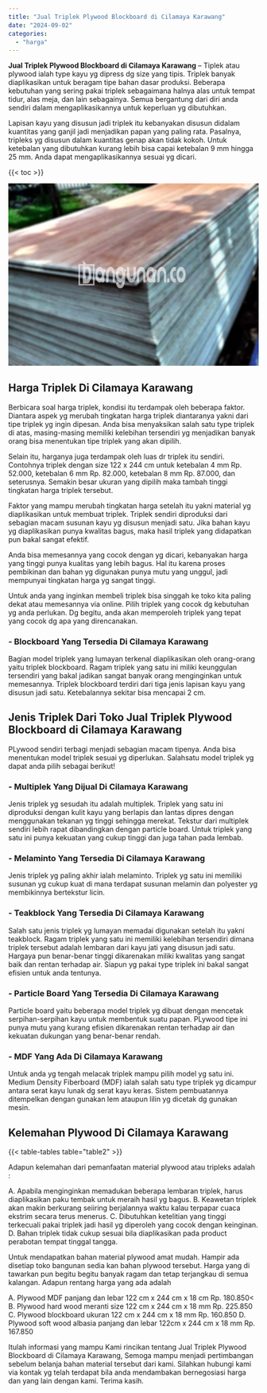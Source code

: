 ```yaml
---
title: "Jual Triplek Plywood Blockboard di Cilamaya Karawang"
date: "2024-09-02"
categories: 
  - "harga"
---
```


**Jual Triplek Plywood Blockboard di Cilamaya Karawang** – Tiplek atau plywood ialah type kayu yg dipress dg size yang tipis. Triplek banyak diaplikasikan untuk beragam tipe bahan dasar produksi. Beberapa kebutuhan yang sering pakai triplek sebagaimana halnya alas untuk tempat tidur, alas meja, dan lain sebagainya. Semua bergantung dari diri anda sendiri dalam mengaplikasikannya untuk keperluan yg dibutuhkan.

Lapisan kayu yang disusun jadi triplek itu kebanyakan disusun didalam kuantitas yang ganjil jadi menjadikan papan yang paling rata. Pasalnya, tripleks yg disusun dalam kuantitas genap akan tidak kokoh. Untuk ketebalan yang dibutuhkan kurang lebih bisa capai ketebalan 9 mm hingga 25 mm. Anda dapat mengaplikasikannya sesuai yg dicari.

{{< toc >}}

![Jual Triplek Plywood Blockboard di Cilamaya Karawang](/images/jual-triplek-murah-09.png)

## Harga Triplek Di Cilamaya Karawang

Berbicara soal harga triplek, kondisi itu terdampak oleh beberapa faktor. Diantara aspek yg merubah tingkatan harga triplek diantaranya yakni dari tipe triplek yg ingin dipesan. Anda bisa menyaksikan salah satu type triplek di atas, masing-masing memiliki kelebihan tersendiri yg menjadikan banyak orang bisa menentukan tipe triplek yang akan dipilih.

Selain itu, harganya juga terdampak oleh luas dr triplek itu sendiri. Contohnya triplek dengan size 122 x 244 cm untuk ketebalan 4 mm Rp. 52.000, ketebalan 6 mm Rp. 82.000, ketebalan 8 mm Rp. 87.000, dan seterusnya. Semakin besar ukuran yang dipilih maka tambah tinggi tingkatan harga triplek tersebut.

Faktor yang mampu merubah tingkatan harga setelah itu yakni material yg diaplikasikan untuk membuat triplek. Triplek sendiri diproduksi dari sebagian macam susunan kayu yg disusun menjadi satu. Jika bahan kayu yg diaplikasikan punya kwalitas bagus, maka hasil triplek yang didapatkan pun bakal sangat efektif.

Anda bisa memesannya yang cocok dengan yg dicari, kebanyakan harga yang tinggi punya kualitas yang lebih bagus. Hal itu karena proses pembikinan dan bahan yg digunakan punya mutu yang unggul, jadi mempunyai tingkatan harga yg sangat tinggi.

Untuk anda yang inginkan membeli triplek bisa singgah ke toko kita paling dekat atau memesannya via online. Pilih triplek yang cocok dg kebutuhan yg anda perlukan. Dg begitu, anda akan memperoleh triplek yang tepat yang cocok dg apa yang direncanakan.

### \- Blockboard Yang Tersedia Di Cilamaya Karawang

Bagian model triplek yang lumayan terkenal diaplikasikan oleh orang-orang yaitu triplek blockboard. Ragam triplek yang satu ini miliki keunggulan tersendiri yang bakal jadikan sangat banyak orang menginginkan untuk memesannya. Triplek blockboard terdiri dari tiga jenis lapisan kayu yang disusun jadi satu. Ketebalannya sekitar bisa mencapai 2 cm.

## Jenis Triplek Dari Toko Jual Triplek Plywood Blockboard di Cilamaya Karawang

PLywood sendiri terbagi menjadi sebagian macam tipenya. Anda bisa menentukan model triplek sesuai yg diperlukan. Salahsatu model triplek yg dapat anda pilih sebagai berikut!

### \- Multiplek Yang Dijual Di Cilamaya Karawang

Jenis triplek yg sesudah itu adalah multiplek. Triplek yang satu ini diproduksi dengan kulit kayu yang berlapis dan lantas dipres dengan menggunakan tekanan yg tinggi sehingga merekat. Tekstur dari multiplek sendiri lebih rapat dibandingkan dengan particle board. Untuk triplek yang satu ini punya kekuatan yang cukup tinggi dan juga tahan pada lembab.

### \- Melaminto Yang Tersedia Di Cilamaya Karawang

Jenis triplek yg paling akhir ialah melaminto. Triplek yg satu ini memiliki susunan yg cukup kuat di mana terdapat susunan melamin dan polyester yg membikinnya bertekstur licin.

### \- Teakblock Yang Tersedia Di Cilamaya Karawang

Salah satu jenis triplek yg lumayan memadai digunakan setelah itu yakni teakblock. Ragam triplek yang satu ini memiliki kelebihan tersendiri dimana triplek tersebut adalah lembaran dari kayu jati yang disusun jadi satu. Hargaya pun benar-benar tinggi dikarenakan miliki kwalitas yang sangat baik dan rentan terhadap air. Siapun yg pakai type triplek ini bakal sangat efisien untuk anda tentunya.

### \- Particle Board Yang Tersedia Di Cilamaya Karawang

Particle board yaitu beberapa model triplek yg dibuat dengan mencetak serpihan-serpihan kayu untuk membentuk suatu papan. PLywood tipe ini punya mutu yang kurang efisien dikarenakan rentan terhadap air dan kekuatan dukungan yang benar-benar rendah.

### \- MDF Yang Ada Di Cilamaya Karawang

Untuk anda yg tengah melacak triplek mampu pilih model yg satu ini. Medium Density Fiberboard (MDF) ialah salah satu type triplek yg dicampur antara serat kayu lunak dg serat kayu keras. Sistem pembuatannya ditempelkan dengan gunakan lem ataupun lilin yg dicetak dg gunakan mesin.

## Kelemahan Plywood Di Cilamaya Karawang

{{< table-tables table="table2" >}}

Adapun kelemahan dari pemanfaatan material plywood atau tripleks adalah :

A. Apabila menginginkan memadukan beberapa lembaran triplek, harus diaplikasikan paku tembak untuk meraih hasil yg bagus. B. Keawetan triplek akan makin berkurang seiiring berjalannya waktu kalau terpapar cuaca ekstrim secara terus menerus. C. Dibutuhkan ketelitian yang tinggi terkecuali pakai triplek jadi hasil yg diperoleh yang cocok dengan keinginan. D. Bahan triplek tidak cukup sesuai bila diaplikasikan pada product perabotan tempat tinggal tangga.

Untuk mendapatkan bahan material plywood amat mudah. Hampir ada disetiap toko bangunan sedia kan bahan plywood tersebut. Harga yang di tawarkan pun begitu begitu banyak ragam dan tetap terjangkau di semua kalangan. Adapun rentang harga yang ada adalah

A. Plywood MDF panjang dan lebar 122 cm x 244 cm x 18 cm Rp. 180.850< B. Plywood hard wood meranti size 122 cm x 244 cm x 18 mm Rp. 225.850 C. Plywood blockboard ukuran 122 cm x 244 cm x 18 mm Rp. 160.850 D. Plywood soft wood albasia panjang dan lebar 122cm x 244 cm x 18 mm Rp. 167.850

Itulah informasi yang mampu Kami rincikan tentang Jual Triplek Plywood Blockboard di Cilamaya Karawang, Semoga mampu menjadi pertimbangan sebelum belanja bahan material tersebut dari kami. Silahkan hubungi kami via kontak yg telah terdapat bila anda mendambakan bernegosiasi harga dan yang lain dengan kami. Terima kasih.
